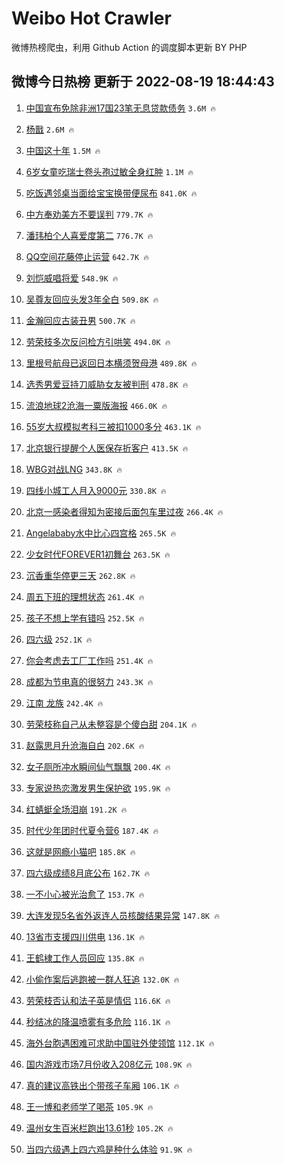 # Weibo Hot Crawler 



微博热榜爬虫，利用 Github Action 的调度脚本更新 BY PHP 


## 微博今日热榜 更新于 2022-08-19 18:44:43 
1. [中国宣布免除非洲17国23笔无息贷款债务](https://s.weibo.com/weibo?q=%23%E4%B8%AD%E5%9B%BD%E5%AE%A3%E5%B8%83%E5%85%8D%E9%99%A4%E9%9D%9E%E6%B4%B217%E5%9B%BD23%E7%AC%94%E6%97%A0%E6%81%AF%E8%B4%B7%E6%AC%BE%E5%80%BA%E5%8A%A1%23&Refer=top) `3.6M 🔥` 

1. [杨戬](https://s.weibo.com/weibo?q=%E6%9D%A8%E6%88%AC&Refer=top) `2.6M 🔥` 

1. [中国这十年](https://s.weibo.com/weibo?q=%23%E4%B8%AD%E5%9B%BD%E8%BF%99%E5%8D%81%E5%B9%B4%23&Refer=top) `1.5M 🔥` 

1. [6岁女童吃瑞士卷头孢过敏全身红肿](https://s.weibo.com/weibo?q=%236%E5%B2%81%E5%A5%B3%E7%AB%A5%E5%90%83%E7%91%9E%E5%A3%AB%E5%8D%B7%E5%A4%B4%E5%AD%A2%E8%BF%87%E6%95%8F%E5%85%A8%E8%BA%AB%E7%BA%A2%E8%82%BF%23&Refer=top) `1.1M 🔥` 

1. [吃饭遇邻桌当面给宝宝换带便尿布](https://s.weibo.com/weibo?q=%23%E5%90%83%E9%A5%AD%E9%81%87%E9%82%BB%E6%A1%8C%E5%BD%93%E9%9D%A2%E7%BB%99%E5%AE%9D%E5%AE%9D%E6%8D%A2%E5%B8%A6%E4%BE%BF%E5%B0%BF%E5%B8%83%23&Refer=top) `841.0K 🔥` 

1. [中方奉劝美方不要误判](https://s.weibo.com/weibo?q=%23%E4%B8%AD%E6%96%B9%E5%A5%89%E5%8A%9D%E7%BE%8E%E6%96%B9%E4%B8%8D%E8%A6%81%E8%AF%AF%E5%88%A4%23&Refer=top) `779.7K 🔥` 

1. [潘玮柏个人喜爱度第二](https://s.weibo.com/weibo?q=%23%E6%BD%98%E7%8E%AE%E6%9F%8F%E4%B8%AA%E4%BA%BA%E5%96%9C%E7%88%B1%E5%BA%A6%E7%AC%AC%E4%BA%8C%23&Refer=top) `776.7K 🔥` 

1. [QQ空间花藤停止运营](https://s.weibo.com/weibo?q=%23QQ%E7%A9%BA%E9%97%B4%E8%8A%B1%E8%97%A4%E5%81%9C%E6%AD%A2%E8%BF%90%E8%90%A5%23&Refer=top) `642.7K 🔥` 

1. [刘恺威唱将爱](https://s.weibo.com/weibo?q=%23%E5%88%98%E6%81%BA%E5%A8%81%E5%94%B1%E5%B0%86%E7%88%B1%23&Refer=top) `548.9K 🔥` 

1. [吴尊友回应头发3年全白](https://s.weibo.com/weibo?q=%23%E5%90%B4%E5%B0%8A%E5%8F%8B%E5%9B%9E%E5%BA%94%E5%A4%B4%E5%8F%913%E5%B9%B4%E5%85%A8%E7%99%BD%23&Refer=top) `509.8K 🔥` 

1. [金瀚回应古装丑男](https://s.weibo.com/weibo?q=%23%E9%87%91%E7%80%9A%E5%9B%9E%E5%BA%94%E5%8F%A4%E8%A3%85%E4%B8%91%E7%94%B7%23&Refer=top) `500.7K 🔥` 

1. [劳荣枝多次反问检方引哄笑](https://s.weibo.com/weibo?q=%23%E5%8A%B3%E8%8D%A3%E6%9E%9D%E5%A4%9A%E6%AC%A1%E5%8F%8D%E9%97%AE%E6%A3%80%E6%96%B9%E5%BC%95%E5%93%84%E7%AC%91%23&Refer=top) `494.0K 🔥` 

1. [里根号航母已返回日本横须贺母港](https://s.weibo.com/weibo?q=%23%E9%87%8C%E6%A0%B9%E5%8F%B7%E8%88%AA%E6%AF%8D%E5%B7%B2%E8%BF%94%E5%9B%9E%E6%97%A5%E6%9C%AC%E6%A8%AA%E9%A1%BB%E8%B4%BA%E6%AF%8D%E6%B8%AF%23&Refer=top) `489.8K 🔥` 

1. [选秀男爱豆持刀威胁女友被判刑](https://s.weibo.com/weibo?q=%23%E9%80%89%E7%A7%80%E7%94%B7%E7%88%B1%E8%B1%86%E6%8C%81%E5%88%80%E5%A8%81%E8%83%81%E5%A5%B3%E5%8F%8B%E8%A2%AB%E5%88%A4%E5%88%91%23&Refer=top) `478.8K 🔥` 

1. [流浪地球2沧海一粟版海报](https://s.weibo.com/weibo?q=%23%E6%B5%81%E6%B5%AA%E5%9C%B0%E7%90%832%E6%B2%A7%E6%B5%B7%E4%B8%80%E7%B2%9F%E7%89%88%E6%B5%B7%E6%8A%A5%23&Refer=top) `466.0K 🔥` 

1. [55岁大叔模拟考科三被扣1000多分](https://s.weibo.com/weibo?q=%2355%E5%B2%81%E5%A4%A7%E5%8F%94%E6%A8%A1%E6%8B%9F%E8%80%83%E7%A7%91%E4%B8%89%E8%A2%AB%E6%89%A31000%E5%A4%9A%E5%88%86%23&Refer=top) `463.1K 🔥` 

1. [北京银行提醒个人医保存折客户](https://s.weibo.com/weibo?q=%23%E5%8C%97%E4%BA%AC%E9%93%B6%E8%A1%8C%E6%8F%90%E9%86%92%E4%B8%AA%E4%BA%BA%E5%8C%BB%E4%BF%9D%E5%AD%98%E6%8A%98%E5%AE%A2%E6%88%B7%23&Refer=top) `413.5K 🔥` 

1. [WBG对战LNG](https://s.weibo.com/weibo?q=%23WBG%E5%AF%B9%E6%88%98LNG%23&Refer=top) `343.8K 🔥` 

1. [四线小城工人月入9000元](https://s.weibo.com/weibo?q=%23%E5%9B%9B%E7%BA%BF%E5%B0%8F%E5%9F%8E%E5%B7%A5%E4%BA%BA%E6%9C%88%E5%85%A59000%E5%85%83%23&Refer=top) `330.8K 🔥` 

1. [北京一感染者得知为密接后面包车里过夜](https://s.weibo.com/weibo?q=%23%E5%8C%97%E4%BA%AC%E4%B8%80%E6%84%9F%E6%9F%93%E8%80%85%E5%BE%97%E7%9F%A5%E4%B8%BA%E5%AF%86%E6%8E%A5%E5%90%8E%E9%9D%A2%E5%8C%85%E8%BD%A6%E9%87%8C%E8%BF%87%E5%A4%9C%23&Refer=top) `266.4K 🔥` 

1. [Angelababy水中比心四宫格](https://s.weibo.com/weibo?q=%23Angelababy%E6%B0%B4%E4%B8%AD%E6%AF%94%E5%BF%83%E5%9B%9B%E5%AE%AB%E6%A0%BC%23&Refer=top) `265.5K 🔥` 

1. [少女时代FOREVER1初舞台](https://s.weibo.com/weibo?q=%23%E5%B0%91%E5%A5%B3%E6%97%B6%E4%BB%A3FOREVER1%E5%88%9D%E8%88%9E%E5%8F%B0%23&Refer=top) `263.5K 🔥` 

1. [沉香重华停更三天](https://s.weibo.com/weibo?q=%23%E6%B2%89%E9%A6%99%E9%87%8D%E5%8D%8E%E5%81%9C%E6%9B%B4%E4%B8%89%E5%A4%A9%23&Refer=top) `262.8K 🔥` 

1. [周五下班的理想状态](https://s.weibo.com/weibo?q=%23%E5%91%A8%E4%BA%94%E4%B8%8B%E7%8F%AD%E7%9A%84%E7%90%86%E6%83%B3%E7%8A%B6%E6%80%81%23&Refer=top) `261.4K 🔥` 

1. [孩子不想上学有错吗](https://s.weibo.com/weibo?q=%23%E5%AD%A9%E5%AD%90%E4%B8%8D%E6%83%B3%E4%B8%8A%E5%AD%A6%E6%9C%89%E9%94%99%E5%90%97%23&Refer=top) `252.5K 🔥` 

1. [四六级](https://s.weibo.com/weibo?q=%23%E5%9B%9B%E5%85%AD%E7%BA%A7%23&Refer=top) `252.1K 🔥` 

1. [你会考虑去工厂工作吗](https://s.weibo.com/weibo?q=%23%E4%BD%A0%E4%BC%9A%E8%80%83%E8%99%91%E5%8E%BB%E5%B7%A5%E5%8E%82%E5%B7%A5%E4%BD%9C%E5%90%97%23&Refer=top) `251.4K 🔥` 

1. [成都为节电真的很努力](https://s.weibo.com/weibo?q=%23%E6%88%90%E9%83%BD%E4%B8%BA%E8%8A%82%E7%94%B5%E7%9C%9F%E7%9A%84%E5%BE%88%E5%8A%AA%E5%8A%9B%23&Refer=top) `243.3K 🔥` 

1. [江南 龙族](https://s.weibo.com/weibo?q=%E6%B1%9F%E5%8D%97%20%E9%BE%99%E6%97%8F&Refer=top) `242.4K 🔥` 

1. [劳荣枝称自己从未整容是个傻白甜](https://s.weibo.com/weibo?q=%23%E5%8A%B3%E8%8D%A3%E6%9E%9D%E7%A7%B0%E8%87%AA%E5%B7%B1%E4%BB%8E%E6%9C%AA%E6%95%B4%E5%AE%B9%E6%98%AF%E4%B8%AA%E5%82%BB%E7%99%BD%E7%94%9C%23&Refer=top) `204.1K 🔥` 

1. [赵露思月升沧海自白](https://s.weibo.com/weibo?q=%23%E8%B5%B5%E9%9C%B2%E6%80%9D%E6%9C%88%E5%8D%87%E6%B2%A7%E6%B5%B7%E8%87%AA%E7%99%BD%23&Refer=top) `202.6K 🔥` 

1. [女子厕所冲水瞬间仙气飘飘](https://s.weibo.com/weibo?q=%23%E5%A5%B3%E5%AD%90%E5%8E%95%E6%89%80%E5%86%B2%E6%B0%B4%E7%9E%AC%E9%97%B4%E4%BB%99%E6%B0%94%E9%A3%98%E9%A3%98%23&Refer=top) `200.4K 🔥` 

1. [专家说热恋激发男生保护欲](https://s.weibo.com/weibo?q=%23%E4%B8%93%E5%AE%B6%E8%AF%B4%E7%83%AD%E6%81%8B%E6%BF%80%E5%8F%91%E7%94%B7%E7%94%9F%E4%BF%9D%E6%8A%A4%E6%AC%B2%23&Refer=top) `195.9K 🔥` 

1. [红蜻蜓全场泪崩](https://s.weibo.com/weibo?q=%23%E7%BA%A2%E8%9C%BB%E8%9C%93%E5%85%A8%E5%9C%BA%E6%B3%AA%E5%B4%A9%23&Refer=top) `191.2K 🔥` 

1. [时代少年团时代夏令营6](https://s.weibo.com/weibo?q=%23%E6%97%B6%E4%BB%A3%E5%B0%91%E5%B9%B4%E5%9B%A2%E6%97%B6%E4%BB%A3%E5%A4%8F%E4%BB%A4%E8%90%A56%23&Refer=top) `187.4K 🔥` 

1. [这就是网瘾小猫吧](https://s.weibo.com/weibo?q=%23%E8%BF%99%E5%B0%B1%E6%98%AF%E7%BD%91%E7%98%BE%E5%B0%8F%E7%8C%AB%E5%90%A7%23&Refer=top) `185.8K 🔥` 

1. [四六级成绩8月底公布](https://s.weibo.com/weibo?q=%23%E5%9B%9B%E5%85%AD%E7%BA%A7%E6%88%90%E7%BB%A98%E6%9C%88%E5%BA%95%E5%85%AC%E5%B8%83%23&Refer=top) `162.7K 🔥` 

1. [一不小心被光治愈了](https://s.weibo.com/weibo?q=%23%E4%B8%80%E4%B8%8D%E5%B0%8F%E5%BF%83%E8%A2%AB%E5%85%89%E6%B2%BB%E6%84%88%E4%BA%86%23&Refer=top) `153.7K 🔥` 

1. [大连发现5名省外返连人员核酸结果异常](https://s.weibo.com/weibo?q=%23%E5%A4%A7%E8%BF%9E%E5%8F%91%E7%8E%B05%E5%90%8D%E7%9C%81%E5%A4%96%E8%BF%94%E8%BF%9E%E4%BA%BA%E5%91%98%E6%A0%B8%E9%85%B8%E7%BB%93%E6%9E%9C%E5%BC%82%E5%B8%B8%23&Refer=top) `147.8K 🔥` 

1. [13省市支援四川供电](https://s.weibo.com/weibo?q=%2313%E7%9C%81%E5%B8%82%E6%94%AF%E6%8F%B4%E5%9B%9B%E5%B7%9D%E4%BE%9B%E7%94%B5%23&Refer=top) `136.1K 🔥` 

1. [王鹤棣工作人员回应](https://s.weibo.com/weibo?q=%23%E7%8E%8B%E9%B9%A4%E6%A3%A3%E5%B7%A5%E4%BD%9C%E4%BA%BA%E5%91%98%E5%9B%9E%E5%BA%94%23&Refer=top) `135.8K 🔥` 

1. [小偷作案后逃跑被一群人狂追](https://s.weibo.com/weibo?q=%23%E5%B0%8F%E5%81%B7%E4%BD%9C%E6%A1%88%E5%90%8E%E9%80%83%E8%B7%91%E8%A2%AB%E4%B8%80%E7%BE%A4%E4%BA%BA%E7%8B%82%E8%BF%BD%23&Refer=top) `132.0K 🔥` 

1. [劳荣枝否认和法子英是情侣](https://s.weibo.com/weibo?q=%23%E5%8A%B3%E8%8D%A3%E6%9E%9D%E5%90%A6%E8%AE%A4%E5%92%8C%E6%B3%95%E5%AD%90%E8%8B%B1%E6%98%AF%E6%83%85%E4%BE%A3%23&Refer=top) `116.6K 🔥` 

1. [秒结冰的降温喷雾有多危险](https://s.weibo.com/weibo?q=%23%E7%A7%92%E7%BB%93%E5%86%B0%E7%9A%84%E9%99%8D%E6%B8%A9%E5%96%B7%E9%9B%BE%E6%9C%89%E5%A4%9A%E5%8D%B1%E9%99%A9%23&Refer=top) `116.1K 🔥` 

1. [海外台胞遇困难可求助中国驻外使领馆](https://s.weibo.com/weibo?q=%23%E6%B5%B7%E5%A4%96%E5%8F%B0%E8%83%9E%E9%81%87%E5%9B%B0%E9%9A%BE%E5%8F%AF%E6%B1%82%E5%8A%A9%E4%B8%AD%E5%9B%BD%E9%A9%BB%E5%A4%96%E4%BD%BF%E9%A2%86%E9%A6%86%23&Refer=top) `112.1K 🔥` 

1. [国内游戏市场7月份收入208亿元](https://s.weibo.com/weibo?q=%23%E5%9B%BD%E5%86%85%E6%B8%B8%E6%88%8F%E5%B8%82%E5%9C%BA7%E6%9C%88%E4%BB%BD%E6%94%B6%E5%85%A5208%E4%BA%BF%E5%85%83%23&Refer=top) `108.9K 🔥` 

1. [真的建议高铁出个带孩子车厢](https://s.weibo.com/weibo?q=%23%E7%9C%9F%E7%9A%84%E5%BB%BA%E8%AE%AE%E9%AB%98%E9%93%81%E5%87%BA%E4%B8%AA%E5%B8%A6%E5%AD%A9%E5%AD%90%E8%BD%A6%E5%8E%A2%23&Refer=top) `106.1K 🔥` 

1. [王一博和老师学了喝茶](https://s.weibo.com/weibo?q=%23%E7%8E%8B%E4%B8%80%E5%8D%9A%E5%92%8C%E8%80%81%E5%B8%88%E5%AD%A6%E4%BA%86%E5%96%9D%E8%8C%B6%23&Refer=top) `105.9K 🔥` 

1. [温州女生百米栏跑出13.61秒](https://s.weibo.com/weibo?q=%23%E6%B8%A9%E5%B7%9E%E5%A5%B3%E7%94%9F%E7%99%BE%E7%B1%B3%E6%A0%8F%E8%B7%91%E5%87%BA13.61%E7%A7%92%23&Refer=top) `105.2K 🔥` 

1. [当四六级遇上四六鸡是种什么体验](https://s.weibo.com/weibo?q=%23%E5%BD%93%E5%9B%9B%E5%85%AD%E7%BA%A7%E9%81%87%E4%B8%8A%E5%9B%9B%E5%85%AD%E9%B8%A1%E6%98%AF%E7%A7%8D%E4%BB%80%E4%B9%88%E4%BD%93%E9%AA%8C%23&Refer=top) `91.9K 🔥` 

